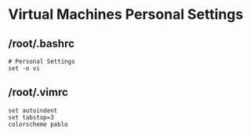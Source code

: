 # Virtual Machines Personal Settings

## /root/.bashrc

```text
# Personal Settings
set -o vi
```

## /root/.vimrc

```text
set autoindent
set tabstop=3
colorscheme pablo
```

